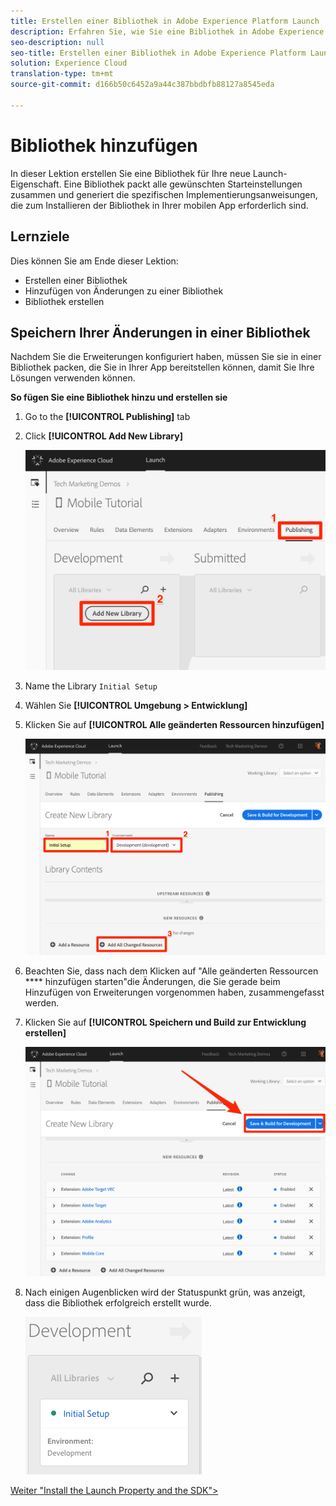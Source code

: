 ```yaml
---
title: Erstellen einer Bibliothek in Adobe Experience Platform Launch
description: Erfahren Sie, wie Sie eine Bibliothek in Adobe Experience Platform Launch erstellen. Diese Lektion ist Teil des Tutorials "Implementieren der Experience Cloud in Mobile iOS Swift Applications".
seo-description: null
seo-title: Erstellen einer Bibliothek in Adobe Experience Platform Launch
solution: Experience Cloud
translation-type: tm+mt
source-git-commit: d166b50c6452a9a44c387bbdbfb88127a8545eda

---
```



# Bibliothek hinzufügen

In dieser Lektion erstellen Sie eine Bibliothek für Ihre neue Launch-Eigenschaft. Eine Bibliothek packt alle gewünschten Starteinstellungen zusammen und generiert die spezifischen Implementierungsanweisungen, die zum Installieren der Bibliothek in Ihrer mobilen App erforderlich sind.

## Lernziele

Dies können Sie am Ende dieser Lektion:

* Erstellen einer Bibliothek
* Hinzufügen von Änderungen zu einer Bibliothek
* Bibliothek erstellen

## Speichern Ihrer Änderungen in einer Bibliothek

Nachdem Sie die Erweiterungen konfiguriert haben, müssen Sie sie in einer Bibliothek packen, die Sie in Ihrer App bereitstellen können, damit Sie Ihre Lösungen verwenden können.

**So fügen Sie eine Bibliothek hinzu und erstellen sie**

1. Go to the **[!UICONTROL Publishing]** tab

1. Click **[!UICONTROL Add New Library]**

   ![Hinzufügen einer neuen Bibliothek](images/mobile-launch-addNewLibrary.png)

1. Name the Library `Initial Setup`

1. Wählen Sie **[!UICONTROL Umgebung &gt; Entwicklung]**

1. Klicken Sie auf **[!UICONTROL Alle geänderten Ressourcen hinzufügen]**

   ![Alle geänderten Ressourcen hinzufügen](images/mobile-launch-addAllChangedResources.png)

1. Beachten Sie, dass nach dem Klicken auf "Alle geänderten Ressourcen **** hinzufügen starten"die Änderungen, die Sie gerade beim Hinzufügen von Erweiterungen vorgenommen haben, zusammengefasst werden.

1. Klicken Sie auf **[!UICONTROL Speichern und Build zur Entwicklung erstellen]**

   ![Speichern und Erstellen für die Entwicklung](images/mobile-launch-saveAndBuild.png)

1. Nach einigen Augenblicken wird der Statuspunkt grün, was anzeigt, dass die Bibliothek erfolgreich erstellt wurde.

   ![Bibliotheksaufbau](images/mobile-launch-libraryBuilt.png)

[Weiter "Install the Launch Property and the SDK"&gt;](launch-install-the-mobile-sdk.md)
